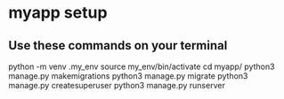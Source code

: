 # myapp setup

## Use these commands on your terminal
python -m venv .my_env
 source my_env/bin/activate
 cd myapp/
 python3 manage.py makemigrations
 python3 manage.py migrate
 python3 manage.py createsuperuser
 python3 manage.py runserver